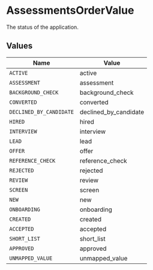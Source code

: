 # AssessmentsOrderValue

The status of the application.


## Values

| Name                    | Value                   |
| ----------------------- | ----------------------- |
| `ACTIVE`                | active                  |
| `ASSESSMENT`            | assessment              |
| `BACKGROUND_CHECK`      | background_check        |
| `CONVERTED`             | converted               |
| `DECLINED_BY_CANDIDATE` | declined_by_candidate   |
| `HIRED`                 | hired                   |
| `INTERVIEW`             | interview               |
| `LEAD`                  | lead                    |
| `OFFER`                 | offer                   |
| `REFERENCE_CHECK`       | reference_check         |
| `REJECTED`              | rejected                |
| `REVIEW`                | review                  |
| `SCREEN`                | screen                  |
| `NEW`                   | new                     |
| `ONBOARDING`            | onboarding              |
| `CREATED`               | created                 |
| `ACCEPTED`              | accepted                |
| `SHORT_LIST`            | short_list              |
| `APPROVED`              | approved                |
| `UNMAPPED_VALUE`        | unmapped_value          |